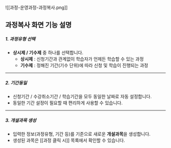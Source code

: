![[과정-운영과정-과정복사.png]]

## 과정복사 화면 기능 설명

##### 1. **과정유형 선택**
- **상시제 / 기수제** 중 하나를 선택합니다.  
  - **상시제** : 신청기간과 관계없이 학습자가 언제든 학습할 수 있는 과정  
  - **기수제** : 정해진 기간(기수 단위)에 따라 신청 및 학습이 진행되는 과정  

---

##### 2. **기간동일**
- 신청기간 / 수강취소기간 / 학습기간을 모두 동일한 날짜로 자동 설정합니다.  
- 동일한 기간 설정이 필요할 때 편리하게 사용할 수 있습니다.  

---

##### 3. **개설과목 생성**
- 입력한 정보(과정유형, 기간 등)를 기준으로 새로운 **개설과목**을 생성합니다.  
- 생성된 과목은 [[과정 클릭 시]] 목록에서 확인할 수 있습니다.  
